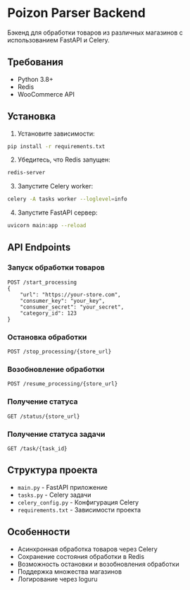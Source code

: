 # Poizon Parser Backend

Бэкенд для обработки товаров из различных магазинов с использованием FastAPI и Celery.

## Требования

- Python 3.8+
- Redis
- WooCommerce API

## Установка

1. Установите зависимости:
```bash
pip install -r requirements.txt
```

2. Убедитесь, что Redis запущен:
```bash
redis-server
```

3. Запустите Celery worker:
```bash
celery -A tasks worker --loglevel=info
```

4. Запустите FastAPI сервер:
```bash
uvicorn main:app --reload
```

## API Endpoints

### Запуск обработки товаров
```
POST /start_processing
{
    "url": "https://your-store.com",
    "consumer_key": "your_key",
    "consumer_secret": "your_secret",
    "category_id": 123
}
```

### Остановка обработки
```
POST /stop_processing/{store_url}
```

### Возобновление обработки
```
POST /resume_processing/{store_url}
```

### Получение статуса
```
GET /status/{store_url}
```

### Получение статуса задачи
```
GET /task/{task_id}
```

## Структура проекта

- `main.py` - FastAPI приложение
- `tasks.py` - Celery задачи
- `celery_config.py` - Конфигурация Celery
- `requirements.txt` - Зависимости проекта

## Особенности

- Асинхронная обработка товаров через Celery
- Сохранение состояния обработки в Redis
- Возможность остановки и возобновления обработки
- Поддержка множества магазинов
- Логирование через loguru 